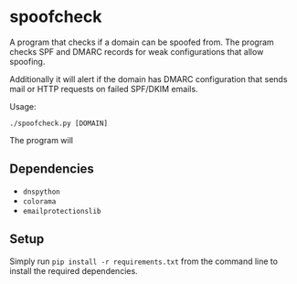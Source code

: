 # spoofcheck

A program that checks if a domain can be spoofed from. The program checks SPF and DMARC records for weak configurations that allow spoofing. 

Additionally it will alert if the domain has DMARC configuration that sends mail or HTTP requests on failed SPF/DKIM emails.

Usage:

	./spoofcheck.py [DOMAIN]
	
The program will 


## Dependencies
- `dnspython`
- `colorama`
- `emailprotectionslib`

## Setup

Simply run `pip install -r requirements.txt` from the command line to install the required dependencies.